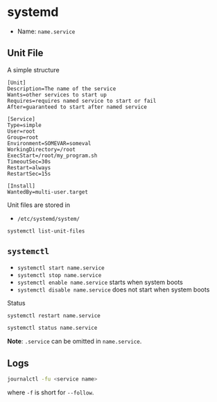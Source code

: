 # systemd

- Name: `name.service`

## Unit File

A simple structure


```
[Unit]
Description=The name of the service
Wants=other services to start up
Requires=requires named service to start or fail
After=guaranteed to start after named service

[Service]
Type=simple
User=root
Group=root
Environment=SOMEVAR=someval
WorkingDirectory=/root
ExecStart=/root/my_program.sh
TimeoutSec=30s
Restart=always
RestartSec=15s

[Install]
WantedBy=multi-user.target
```

Unit files are stored in
- `/etc/systemd/system/`

`systemctl list-unit-files`

## `systemctl`

- `systemctl start name.service`
- `systemctl stop name.service`
- `systemctl enable name.service` starts when system boots
- `systemctl disable name.service` does not start when system boots

Status

```sh
systemctl restart name.service
```

```sh
systemctl status name.service
```

**Note**: `.service` can be omitted in `name.service`.

## Logs

```sh
journalctl -fu <service name>
```

where `-f` is short for `--follow`.
